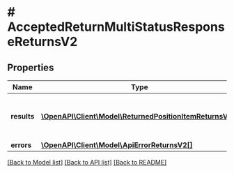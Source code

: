 # # AcceptedReturnMultiStatusResponseReturnsV2

## Properties

Name | Type | Description | Notes
------------ | ------------- | ------------- | -------------
**results** | [**\OpenAPI\Client\Model\ReturnedPositionItemReturnsV2[]**](ReturnedPositionItemReturnsV2.md) | List of all the items received from partner |
**errors** | [**\OpenAPI\Client\Model\ApiErrorReturnsV2[]**](ApiErrorReturnsV2.md) |  | [optional]

[[Back to Model list]](../../README.md#models) [[Back to API list]](../../README.md#endpoints) [[Back to README]](../../README.md)
